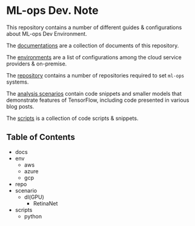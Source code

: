 # ML-ops Dev. Note

This repository contains a number of different guides & configurations about ML-ops Dev Environment.

The [documentations](docs) are a collection of documents of this repository.

The [environments](env) are a list of configurations among the cloud service providers & on-premise.

The [repository](repo) contains a number of repositories required to set `ml-ops` systems.

The [analysis scenarios](scenario) contain code snippets and smaller models that demonstrate features of TensorFlow, including code presented in various blog posts.

The [scripts](scripts) is a collection of code scripts & snippets.


## Table of Contents

* docs
* env
  - aws
  - azure
  - gcp
* repo
* scenario
  - dl(GPU)
    * RetinaNet
* scripts
  - python
